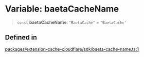 # Variable: baetaCacheName

> `const` **baetaCacheName**: `"BaetaCache"` = `'BaetaCache'`

## Defined in

[packages/extension-cache-cloudflare/sdk/baeta-cache-name.ts:1](https://github.com/andreisergiu98/baeta/blob/e352a1ec749c5b23df693f5f8373ac0b75347349/packages/extension-cache-cloudflare/sdk/baeta-cache-name.ts#L1)
